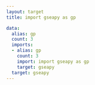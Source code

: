 ```yaml
---
layout: target
title: import gseapy as gp

data:
  alias: gp
  count: 3
  imports:
  - alias: gp
    count: 3
    import: import gseapy as gp
    target: gseapy
  target: gseapy
---
```

